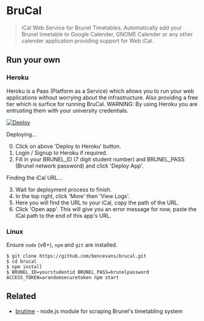# BruCal

> iCal Web Service for Brunel Timetables. Automatically add your Brunel timetable to Google Calender, GNOME Calender or any other calender application providing support for Web iCal.

## Run your own

### Heroku

Heroku is a Paas (Platform as a Service) which allows you to run your web applications without worrying about the infrastructure. Also providing a free tier which is surfice for running BruCal. WARNING: By using Heroku you are entrusting them with your university credentials.

[![Deploy](https://www.herokucdn.com/deploy/button.png)](https://heroku.com/deploy?template=https://github.com/bencevans/brucal)

Deploying...

0. Click on above 'Deploy to Heroku' button.
1. Login / Signup to Heroku if required.
2. Fill in your BRUNEL_ID (7 digit student number) and BRUNEL_PASS (Brunel network password) and click 'Deploy App'.

Finding the iCal URL...

3. Wait for deployment process to finish.
4. In the top right, click 'More' then 'View Logs'.
5. Here you will find the URL to your iCal, copy the path of the URL.
6. Click 'Open app'. This will give you an error message for now, paste the ICal path to the end of this app's URL.

### Linux

Ensure `node` (v8+), `npm` and `git` are installed.

    $ git clone https://github.com/bencevans/brucal.git
    $ cd brucal
    $ npm install
    $ BRUNEL_ID=yourstudentid BRUNEL_PASS=brunelpassword ACCESS_TOKEN=arandomsecuretoken npm start

## Related

* [brutime](https://github.com/bencevans/brutime) - node.js module for scraping Brunel's timetabling system
